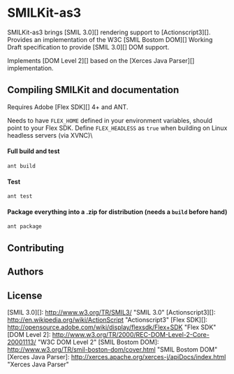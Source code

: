 SMILKit-as3
===========

SMILKit-as3 brings [SMIL 3.0][] rendering support to [Actionscript3][]. Provides an implementation of the W3C [SMIL Bostom DOM][] Working Draft specification to provide [SMIL 3.0][] DOM support.

Implements [DOM Level 2][] based on the [Xerces Java Parser][] implementation.

Compiling SMILKit and documentation
-----------------------------------

Requires Adobe [Flex SDK][] 4+ and ANT.

Needs to have `FLEX_HOME` defined in your environment variables, should point to your Flex SDK.
Define `FLEX_HEADLESS` as `true` when building on Linux headless servers (via XVNC)\

#### Full build and test

	ant build
	
#### Test

	ant test
	
#### Package everything into a .zip for distribution (needs a `build` before hand)

	ant package
	
Contributing
------------

Authors
-------

License
-------

[SMIL 3.0][]: http://www.w3.org/TR/SMIL3/ "SMIL 3.0"
[Actionscript3][]: http://en.wikipedia.org/wiki/ActionScript "Actionscript3"
[Flex SDK][]: http://opensource.adobe.com/wiki/display/flexsdk/Flex+SDK "Flex SDK"
[DOM Level 2]: http://www.w3.org/TR/2000/REC-DOM-Level-2-Core-20001113/ "W3C DOM Level 2"
[SMIL Bostom DOM]: http://www.w3.org/TR/smil-boston-dom/cover.html "SMIL Bostom DOM"
[Xerces Java Parser]: http://xerces.apache.org/xerces-j/apiDocs/index.html "Xerces Java Parser"